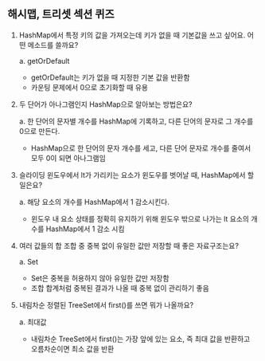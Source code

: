## 해시맵, 트리셋 섹션 퀴즈
1. HashMap에서 특정 키의 값을 가져오는데 키가 없을 때 기본값을 쓰고 싶어요. 어떤 메소드를 쓸까요?

    a. getOrDefault
    * getOrDefault는 키가 없을 때 지정한 기본 값을 반환함
    * 카운팅 문제에서 0으로 초기화할 때 유용
2. 두 단어가 아나그램인지 HashMap으로 알아보는 방법은요?

    a. 한 단어의 문자별 개수를 HashMap에 기록하고, 다른 단어의 문자로 그 개수를 0으로 만든다.
    * HashMap으로 한 단어의 문자 개수를 세고, 다른 단어 문자로 개수를 줄여서 모두 0이 되면 아나그램임
3. 슬라이딩 윈도우에서 lt가 가리키는 요소가 윈도우를 벗어날 때, HashMap에서 할 일은요?

    a. 해당 요소의 개수를 HashMap에서 1 감소시킨다.
    * 윈도우 내 요소 상태를 정확히 유지하기 위해 윈도우 밖으로 나가는 lt 요소의 개수를 HashMap에서 1 감소 시킴
4. 여러 값들의 합 조합 중 중복 없이 유일한 값만 저장할 때 좋은 자료구조는요?

    a. Set
    * Set은 중복을 허용하지 않아 유일한 값만 저장함
    * 조합 합계처럼 중복된 결과가 나올 때 중복 없이 관리하기 좋음
5. 내림차순 정렬된 TreeSet에서 first()를 쓰면 뭐가 나올까요?

    a. 최대값
    * 내림차순 TreeSet에서 first()는 가장 앞에 있는 요소, 즉 최대 값을 반환하고 오름차순이면 최소 값을 반환